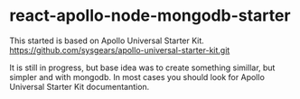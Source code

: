 # react-apollo-node-mongodb-starter

This started is based on Apollo Universal Starter Kit.
https://github.com/sysgears/apollo-universal-starter-kit.git

It is still in progress, but base idea was to create something simillar, but simpler and with mongodb.
In most cases you should look for Apollo Universal Starter Kit documentantion.